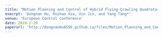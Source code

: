 ```yaml
---
title: "Motion Planning and Control of Hybrid Flying-Crawling Quadrotors"
execrpt: 'Dongnan Hu, Ruihao Xia, Xin Jin, and Yang Tang*'
venue: 'European Control Conference'
date: 2024-2-29
paperurl: 'http://DongnanHu6556.github.io/files/Motion_Planning_and_Control_of_Hybrid_Flying_Crawling_Quadrotors.pdf'
---
```

